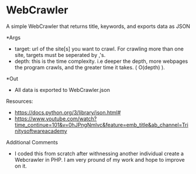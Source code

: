 # WebCrawler
A simple WebCrawler that returns title, keywords, and exports data as JSON 

*Args
- target: url of the site[s] you want to crawl. For crawling more than one site, targets must be seperated by ,'s. 
- depth: this is the time complexity. i.e deeper the depth, more webpages the program crawls, and the greater time it takes. ( O(depth) ).

*Out
- All data is exported to WebCrawler.json 

Resources:
- https://docs.python.org/3/library/json.html#
- https://www.youtube.com/watch?time_continue=101&v=0hJPngNmlvc&feature=emb_title&ab_channel=Trinitysoftwareacademy

Additional Comments
- I coded this from scratch after withnessing another individual create a Webcrawler in PHP. I am very pround of my work and hope to improve on it.
